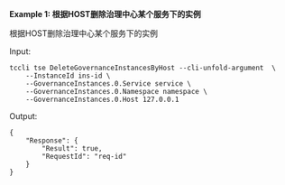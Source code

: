 **Example 1: 根据HOST删除治理中心某个服务下的实例**

根据HOST删除治理中心某个服务下的实例

Input: 

```
tccli tse DeleteGovernanceInstancesByHost --cli-unfold-argument  \
    --InstanceId ins-id \
    --GovernanceInstances.0.Service service \
    --GovernanceInstances.0.Namespace namespace \
    --GovernanceInstances.0.Host 127.0.0.1
```

Output: 
```
{
    "Response": {
        "Result": true,
        "RequestId": "req-id"
    }
}
```

